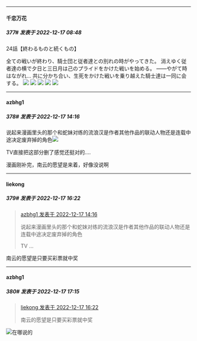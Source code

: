 

*****

####  千恋万花  
##### 377#       发表于 2022-12-17 08:48

24話【終わるものと続くもの】

全ての戦いが終わり、騎士団と従者達との別れの時がやってきた。 消えゆく従者達の横で夕日と三日月は己のプライドをかけた戦いを始める。 ――やがて時はながれ… 共に分かち合い、生死をかけた戦いを乗り越えた騎士達は一同に会する。
<img src="https://p.sda1.dev/8/6207887a3392c478d0f65e84c178d3f3/9e9d26ef-6293-45f8-9432-9bca13825599.jpg" referrerpolicy="no-referrer">
<img src="https://p.sda1.dev/8/8353dd8a1a4b6f0a2c8f9c8f0916a00b/44a4b507-1c54-4711-8eb8-107d36d7c44c.jpg" referrerpolicy="no-referrer">
<img src="https://p.sda1.dev/8/d4f2c6d4b12851e2cffb7a0bcfd4d29f/8a3a7fba-a41f-4036-b1bd-ee5263e983a3.jpg" referrerpolicy="no-referrer">
<img src="https://p.sda1.dev/8/d8b41456980c25b1a8576697fd358485/0164f30f-1288-442f-9a0b-3058a857b12f.jpg" referrerpolicy="no-referrer">
<img src="https://p.sda1.dev/8/77fd04f80e6bfdda4415c01ecc2f07ed/97ba2241-d812-4487-b421-484b417b713a.jpg" referrerpolicy="no-referrer">



*****

####  azbhg1  
##### 378#       发表于 2022-12-17 14:16

说起来漫画里头的那个和蛇妹对练的流浪汉是作者其他作品的联动人物还是连载中途决定废弃掉的角色<img src="https://static.saraba1st.com/image/smiley/face2017/068.png" referrerpolicy="no-referrer">

TV直接把这部分删了感觉还挺对的....

漫画刚补完，南云的愿望是来着，好像没说啊



*****

####  liekong  
##### 379#       发表于 2022-12-17 16:22

<blockquote><a href="httphttps://bbs.saraba1st.com/2b/forum.php?mod=redirect&amp;goto=findpost&amp;pid=58978615&amp;ptid=2049035" target="_blank">azbhg1 发表于 2022-12-17 14:16</a>

说起来漫画里头的那个和蛇妹对练的流浪汉是作者其他作品的联动人物还是连载中途决定废弃掉的角色

TV ...</blockquote>
南云的愿望是只要买彩票就中奖



*****

####  azbhg1  
##### 380#       发表于 2022-12-17 17:15

<blockquote><a href="httphttps://bbs.saraba1st.com/2b/forum.php?mod=redirect&amp;goto=findpost&amp;pid=58979905&amp;ptid=2049035" target="_blank">liekong 发表于 2022-12-17 16:22</a>

南云的愿望是只要买彩票就中奖</blockquote>
<img src="https://static.saraba1st.com/image/smiley/face2017/068.png" referrerpolicy="no-referrer">在哪说的

